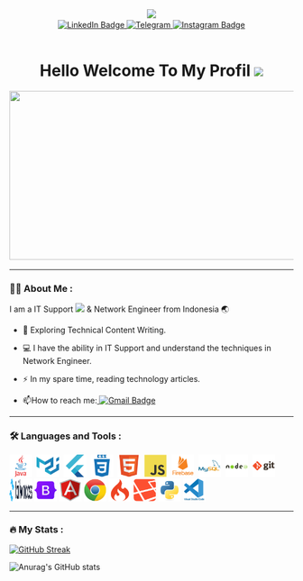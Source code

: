 <div align="center">
<div id="header">
  <img src="https://media3.giphy.com/media/RN8FdaB6T1bkkI5n4I/giphy.gif?cid=ecf05e47ad1kwhd4zaeeu1cpk7twka1z2sdluwp7u2dx8maw&rid=giphy.gif&ct=s" width="200"/>
</div>
<div id="badges">
  <a href="https://www.linkedin.com/in/mifmrd" target="_blank" rel="noopener noreferrer">
    <img src="https://img.shields.io/badge/LinkedIn-blue?style=for-the-badge&logo=linkedin&logoColor=white" alt="LinkedIn Badge"/>
  </a>
  <a href="https://t.me/mifmrd" target="_blank" rel="noopener noreferrer">
    <img src="https://img.shields.io/badge/-Telegram-success?logo=Telegram&logoColor=white&style=for-the-badge" alt="Telegram"/>
  </a>
  <a href="https://www.instagram.com/mifmrd" target="_blank" rel="noopener noreferrer">
    <img src="https://img.shields.io/badge/-Instagram-blue?logo=Instagram&logoColor=white&style=for-the-badge" alt="Instagram Badge"/>
  </a>
</div>
<img src="https://komarev.com/ghpvc/?username=mifmrd&style=flat-square&color=red" alt=""/>
<h1>
  Hello Welcome To My Profil 
  <img src="https://media.giphy.com/media/hvRJCLFzcasrR4ia7z/giphy.gif" width="30px"/>
</h1>
</div>

<div align="center">
  <img src="https://media1.giphy.com/media/RbDKaczqWovIugyJmW/giphy.gif?cid=ecf05e47iippoh99vhdy9wwrd5bcurkho8qu3at14o44or42&rid=giphy.gif&ct=g" width="600" height="300"/>
</div>

---

### :man_technologist: About Me :
I am a IT Support <img src="https://media.giphy.com/media/WUlplcMpOCEmTGBtBW/giphy.gif" width="30"> & Network Engineer from Indonesia :earth_asia:
- :seedling: Exploring Technical Content Writing.

- :computer: I have the ability in IT Support and understand the techniques in Network Engineer.

- :zap: In my spare time, reading technology articles.

- :mailbox:How to reach me:<a href="mailto:mifmrd@gmail.com?subject=Tanya%20Github&body=Saya%20Berkunjung%20Ke%20Github%20Anda" target="_blank">
    <img src="https://img.shields.io/badge/-Gmail-white?style=flat&logo=Gmail&logoColor=dark" alt="Gmail Badge"/>
  </a>
  
---

### :hammer_and_wrench: Languages and Tools :
<div>
  <img src="https://github.com/devicons/devicon/blob/master/icons/java/java-original-wordmark.svg" title="Java" alt="Java" width="40" height="40"/>&nbsp;
  <img src="https://github.com/devicons/devicon/blob/master/icons/materialui/materialui-original.svg" title="Material UI" alt="Material UI" width="40" height="40"/>&nbsp;
  <img src="https://github.com/devicons/devicon/blob/master/icons/flutter/flutter-original.svg" title="Flutter" alt="Flutter" width="40" height="40"/>&nbsp;
  <img src="https://github.com/devicons/devicon/blob/master/icons/css3/css3-plain-wordmark.svg"  title="CSS3" alt="CSS" width="40" height="40"/>&nbsp;
  <img src="https://github.com/devicons/devicon/blob/master/icons/html5/html5-original.svg" title="HTML5" alt="HTML" width="40" height="40"/>&nbsp;
  <img src="https://github.com/devicons/devicon/blob/master/icons/javascript/javascript-original.svg" title="JavaScript" alt="JavaScript" width="40" height="40"/>&nbsp;
  <img src="https://github.com/devicons/devicon/blob/master/icons/firebase/firebase-plain-wordmark.svg" title="Firebase" alt="Firebase" width="40" height="40"/>&nbsp;
  <img src="https://github.com/devicons/devicon/blob/master/icons/mysql/mysql-original-wordmark.svg" title="MySQL"  alt="MySQL" width="40" height="40"/>&nbsp;
  <img src="https://github.com/devicons/devicon/blob/master/icons/nodejs/nodejs-original-wordmark.svg" title="NodeJS" alt="NodeJS" width="40" height="40"/>&nbsp;
  <img src="https://github.com/devicons/devicon/blob/master/icons/git/git-original-wordmark.svg" title="Git" **alt="Git" width="40" height="40"/>
  <img src="https://github.com/devicons/devicon/blob/master/icons/tailwindcss/tailwindcss-original-wordmark.svg" title="Tailwindcss" **alt="Tailwindcss" width="40" height="40"/>
  <img src="https://github.com/devicons/devicon/blob/master/icons/bootstrap/bootstrap-original.svg" title="Bootstrap" **alt="Bootstrap" width="40" height="40"/>
  <img src="https://github.com/devicons/devicon/blob/master/icons/angularjs/angularjs-original.svg" title="angularjs" **alt="angularjs" width="40" height="40"/>
  <img src="https://github.com/devicons/devicon/blob/master/icons/chrome/chrome-original.svg" title="chrome" **alt="chrome" width="40" height="40"/>
  <img src="https://github.com/devicons/devicon/blob/master/icons/codeigniter/codeigniter-plain.svg" title="codeigniter" **alt="codeigniter" width="40" height="40"/>
  <img src="https://github.com/devicons/devicon/blob/master/icons/laravel/laravel-plain.svg" title="laravel" **alt="laravel" width="40" height="40"/>
  <img src="https://github.com/devicons/devicon/blob/master/icons/python/python-original.svg" title="python" **alt="python" width="40" height="40"/>
  <img src="https://github.com/devicons/devicon/blob/master/icons/vscode/vscode-original-wordmark.svg" title="vscode" **alt="vscode" width="40" height="40"/>    
</div>

---

### :fire: My Stats :

[![GitHub Streak](http://github-readme-streak-stats.herokuapp.com?user=mifmrd&theme=omni&date_format=j%20M%5B%20Y%5D)](https://git.io/streak-stats)

<div>

![Anurag's GitHub stats](https://github-readme-stats.vercel.app/api?username=mifmrd&show_icons=true&theme=tokyonight)
</div>
